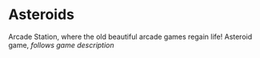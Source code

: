 # Asteroids

Arcade Station, where the old beautiful arcade games regain life! 
Asteroid game, *follows game description*
